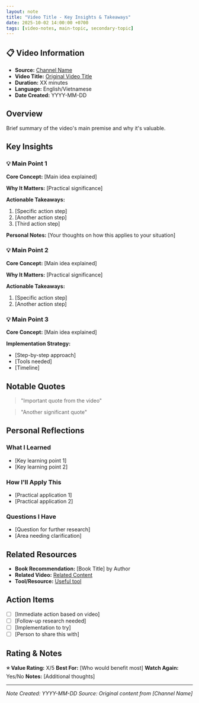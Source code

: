 ```yaml
---
layout: note
title: "Video Title - Key Insights & Takeaways"
date: 2025-10-02 14:00:00 +0700
tags: [video-notes, main-topic, secondary-topic]
---
```


## 📋 Video Information
- **Source:** [Channel Name](YouTube-channel-link)
- **Video Title:** [Original Video Title](video-link)
- **Duration:** XX minutes
- **Language:** English/Vietnamese
- **Date Created:** YYYY-MM-DD

## Overview
Brief summary of the video's main premise and why it's valuable.

## Key Insights

### 💡 Main Point 1
**Core Concept:** [Main idea explained]

**Why It Matters:** [Practical significance]

**Actionable Takeaways:**
1. [Specific action step]
2. [Another action step]
3. [Third action step]

**Personal Notes:**
[Your thoughts on how this applies to your situation]

### 💡 Main Point 2
**Core Concept:** [Main idea explained]

**Why It Matters:** [Practical significance]

**Actionable Takeaways:**
1. [Specific action step]
2. [Another action step]

### 💡 Main Point 3
**Core Concept:** [Main idea explained]

**Implementation Strategy:**
- [Step-by-step approach]
- [Tools needed]
- [Timeline]

## Notable Quotes
> "Important quote from the video"

> "Another significant quote"

## Personal Reflections
### What I Learned
- [Key learning point 1]
- [Key learning point 2]

### How I'll Apply This
- [Practical application 1]
- [Practical application 2]

### Questions I Have
- [Question for further research]
- [Area needing clarification]

## Related Resources
- **Book Recommendation:** [Book Title] by Author
- **Related Video:** [Related Content](link)
- **Tool/Resource:** [Useful tool](link)

## Action Items
- [ ] [Immediate action based on video]
- [ ] [Follow-up research needed]
- [ ] [Implementation to try]
- [ ] [Person to share this with]

## Rating & Notes
**⭐ Value Rating:** X/5
**Best For:** [Who would benefit most]
**Watch Again:** Yes/No
**Notes:** [Additional thoughts]

---

*Note Created: YYYY-MM-DD*
*Source: Original content from [Channel Name]*